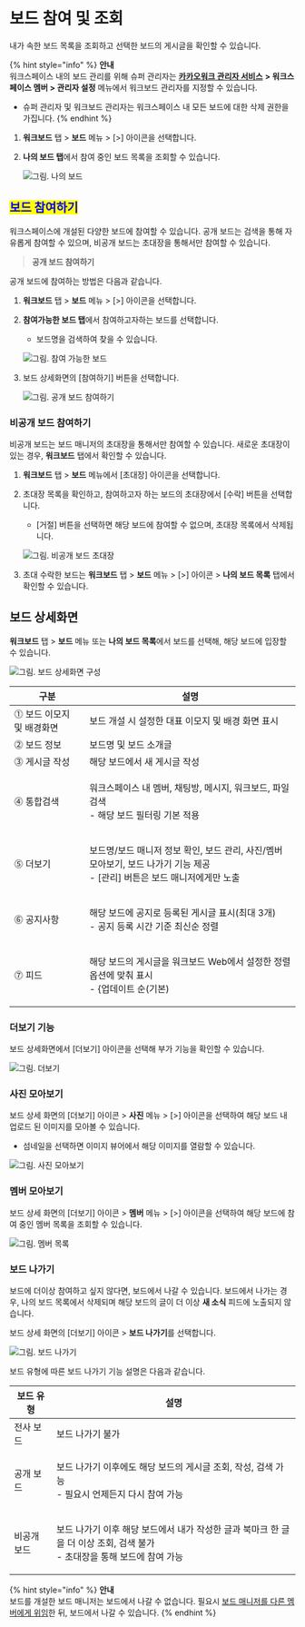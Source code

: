 # 보드 참여 및 조회

내가 속한 보드 목록을 조회하고 선택한 보드의 게시글을 확인할 수 있습니다.

{% hint style="info" %}
**안내**\
워크스페이스 내의 보드 관리를 위해 슈퍼 관리자는 [**카카오워크 관리자 서비스**](https://admin.kakaowork.com/) **> 워크스페이스 멤버 > 관리자 설정** 메뉴에서 워크보드 관리자를 지정할 수 있습니다.

* 슈퍼 관리자 및 워크보드 관리자는 워크스페이스 내 모든 보드에 대한 삭제 권한을 가집니다.
{% endhint %}

1. **워크보드** 탭 > **보드** 메뉴 > \[>] 아이콘을 선택합니다.
2.  **나의 보드 탭**에서 참여 중인 보드 목록을 조회할 수 있습니다.

    ![그림. 나의 보드](https://s3-us-west-2.amazonaws.com/secure.notion-static.com/d20a8a45-7d12-4a61-80bc-1fe3c4f09afd/%EB%82%98%EC%9D%98\_%EB%B3%B4%EB%93%9C.png)

## <mark style="color:blue;">보드 참여하기</mark>

워크스페이스에 개설된 다양한 보드에 참여할 수 있습니다. 공개 보드는 검색을 통해 자유롭게 참여할 수 있으며, 비공개 보드는 초대장을 통해서만 참여할 수 있습니다.

> **공개 보드 참여하기**

공개 보드에 참여하는 방법은 다음과 같습니다.

1. **워크보드** 탭 > **보드** 메뉴 > \[>] 아이콘을 선택합니다.
2.  **참여가능한 보드 탭**에서 참여하고자하는 보드를 선택합니다.
    * 보드명을 검색하여 찾을 수 있습니다.

    ![그림. 참여 가능한 보드](https://s3-us-west-2.amazonaws.com/secure.notion-static.com/8f144e9f-bbd9-4364-8a2a-fe46d342ec6c/%EA%B7%B8%EB%A6%BC.\_%EC%B0%B8%EC%97%AC\_%EA%B0%80%EB%8A%A5%ED%95%9C\_%EB%B3%B4%EB%93%9C\_\(1\).png)


3.  보드 상세화면의 \[참여하기] 버튼을 선택합니다.

    ![그림. 공개 보드 참여하기](https://s3-us-west-2.amazonaws.com/secure.notion-static.com/a0e37bf6-8c91-4db2-83ba-30542291cbc9/%EA%B3%B5%EA%B0%9C%EB%B3%B4%EB%93%9C\_%EC%B0%B8%EC%97%AC%ED%95%98%EA%B8%B0\_\(2\).png)

### **비공개 보드 참여하기**

비공개 보드는 보드 매니저의 초대장을 통해서만 참여할 수 있습니다. 새로운 초대장이 있는 경우, **워크보드** 탭에서 확인할 수 있습니다.

1. **워크보드** 탭 > **보드** 메뉴에서 \[초대장] 아이콘을 선택합니다.
2.  초대장 목록을 확인하고, 참여하고자 하는 보드의 초대장에서 \[수락] 버튼을 선택합니다.

    * \[거절] 버튼을 선택하면 해당 보드에 참여할 수 없으며, 초대장 목록에서 삭제됩니다.

    ![그림. 비공개 보드 초대장](https://s3-us-west-2.amazonaws.com/secure.notion-static.com/5b6bffd7-80f7-4b0c-89f2-fbcdf35d295c/%EB%B9%84%EA%B3%B5%EA%B0%9C\_%EB%B3%B4%EB%93%9C\_%EC%B4%88%EB%8C%80%EC%9E%A5.png)

3. 초대 수락한 보드는 **워크보드** 탭 > **보드** 메뉴 > \[>] 아이콘 > **나의 보드 목록** 탭에서 확인할 수 있습니다.

## 보드 상세화면

**워크보드** 탭 > **보드** 메뉴 또는 **나의 보드 목록**에서 보드를 선택해, 해당 보드에 입장할 수 있습니다.

![그림. 보드 상세화면 구성](https://s3-us-west-2.amazonaws.com/secure.notion-static.com/4e2c61d7-e213-491e-ba2c-ae8ef3af4715/%EB%B3%B4%EB%93%9C\_%EC%83%81%EC%84%B8%ED%99%94%EB%A9%B4\_%EA%B5%AC%EC%84%B1\_\(2\).png)

| 구분              | 설명                                                                                        |
| --------------- | ----------------------------------------------------------------------------------------- |
| ⓵ 보드 이모지 및 배경화면 | 보드 개설 시 설정한 대표 이모지 및 배경 화면 표시                                                             |
| ⓶ 보드 정보         | 보드명 및 보드 소개글                                                                              |
| ⓷ 게시글 작성        | 해당 보드에서 새 게시글 작성                                                                          |
| ⓸ 통합검색          | <p>워크스페이스 내 멤버, 채팅방, 메시지, 워크보드, 파일 검색<br>- 해당 보드 필터링 기본 적용</p>                            |
| ⓹ 더보기           | <p>보드명/보드 매니저 정보 확인, 보드 관리, 사진/멤버 모아보기, 보드 나가기 기능 제공<br>- [관리] 버튼은 보드 매니저에게만 노출</p>       |
| ⓺ 공지사항          | <p>해당 보드에 공지로 등록된 게시글 표시(최대 3개)<br>- 공지 등록 시간 기준 최신순 정렬</p>                               |
| ⓻ 피드            | <p>해당 보드의 게시글을 워크보드 Web에서 설정한 정렬 옵션에 맞춰 표시<br>- {업데이트 순(기본) | 오래된 순 | 글 최신 순} 중 선택 가능</p> |

### 더보기 기능

보드 상세화면에서 \[더보기] 아이콘을 선택해 부가 기능을 확인할 수 있습니다.

![그림. 더보기](https://s3-us-west-2.amazonaws.com/secure.notion-static.com/93bb1e24-575a-4cad-8dbf-fe093ddbefbe/%EB%8D%94%EB%B3%B4%EA%B8%B0\_\(1\).png)

### **사진 모아보기**

보드 상세 화면의 \[더보기] 아이콘 > **사진** 메뉴 > \[>] 아이콘을 선택하여 해당 보드 내 업로드 된 이미지를 모아볼 수 있습니다.

* 섬네일을 선택하면 이미지 뷰어에서 해당 이미지를 열람할 수 있습니다.

![그림. 사진 모아보기](https://s3-us-west-2.amazonaws.com/secure.notion-static.com/6ee7d7d8-aac4-4230-9b27-6b825366f127/%EC%82%AC%EC%A7%84\_%EB%AA%A8%EC%95%84%EB%B3%B4%EA%B8%B0\_\(2\).png)

### **멤버 모아보기**

보드 상세 화면의 \[더보기] 아이콘 > **멤버** 메뉴 > \[>] 아이콘을 선택하여 해당 보드에 참여 중인 멤버 목록을 조회할 수 있습니다.

![그림. 멤버 목록](https://s3-us-west-2.amazonaws.com/secure.notion-static.com/4ca37f2a-0944-4ee4-9177-16b2715fa2f1/%EB%A9%A4%EB%B2%84\_%EB%AA%A9%EB%A1%9D\_\(2\).png)

### **보드 나가기**

보드에 더이상 참여하고 싶지 않다면, 보드에서 나갈 수 있습니다. 보드에서 나가는 경우, 나의 보드 목록에서 삭제되며 해당 보드의 글이 더 이상 **새 소식** 피드에 노출되지 않습니다.

보드 상세 화면의 \[더보기] 아이콘 > **보드 나가기**를 선택합니다.

![그림. 보드 나가기](https://s3-us-west-2.amazonaws.com/secure.notion-static.com/6e74102f-dcfc-4481-9cfb-8e80a58a7140/%EB%B3%B4%EB%93%9C\_%EB%82%98%EA%B0%80%EA%B8%B0.png)

보드 유형에 따른 보드 나가기 기능 설명은 다음과 같습니다.

| 보드 유형  | 설명                                                                                |
| ------ | --------------------------------------------------------------------------------- |
| 전사 보드  | 보드 나가기 불가                                                                         |
| 공개 보드  | <p>보드 나가기 이후에도 해당 보드의 게시글 조회, 작성, 검색 가능<br>- 필요시 언제든지 다시 참여 가능</p>                |
| 비공개 보드 | <p>보드 나가기 이후 해당 보드에서 내가 작성한 글과 북마크 한 글을 더 이상 조회, 검색 불가<br>- 초대장을 통해 보드에 참여 가능</p> |

{% hint style="info" %}
**안내**\
보드를 개설한 보드 매니저는 보드에서 나갈 수 없습니다. 필요시 [보드 매니저를 다른 멤버에게 위임](https://www.notion.so/561c70e1f38c40d080d06a988ef8a0ea)한 뒤, 보드에서 나갈 수 있습니다.
{% endhint %}
